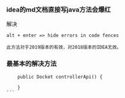 ### idea的md文档直接写java方法会爆红

解决
```text
alt + enter => hide errors in code fences

此方法对于2019版本的有效，对2018版本的IDEA无效。

```

### 最基本的解决方法

````jshelllanguage
    public Docket controllerApi() {

    }
```



